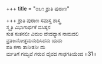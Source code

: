 +++
title = "೦೩೧ ಶ್ರುತಿ ಪುರಾಣ"

+++
ಶ್ರುತಿ ಪುರಾಣ ಸಮಸ್ತ ಶಾಸ್ತ್ರ  
ಸ್ಮೃತಿ ವಿಭಾಗಾರ್ಥಕೆ ವಸಿಷ್ಠನ  
ಸುತ ಸುತನಲೀ ವಿಮಲ ವೇದವ್ಯಾಸ ನಾಮದಲಿ  
ವ್ರತಿಜನೋತ್ತಮನುದಿಸಿದನು ಯದು  
ಪತಿ ಕಣಾ ತಾನೀತನೀ ದು  
ರ್ಮತಿಗೆ ಗಮ್ಯವೆ ಗರುವ ದೈವದ ಗಾಢಗತಿಯೆಂದ     ॥31॥